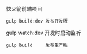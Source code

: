 快火箭前端项目
````````````
gulp build:dev 发布开发版

````````````
gulp watch:dev 开发时启动监听
````````````
gulp build     发布生产版
````````````

````````````

````````````
